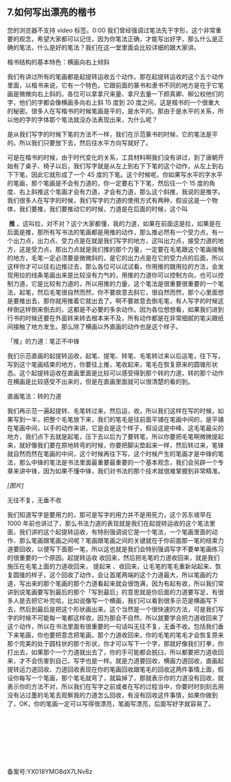 ## 7.如何写出漂亮的楷书
  



您的浏览器不支持 video 标签。0:00
我们曾经强调过笔法先于字形，这个非常重要的观念，希望大家都可以记住，因为你笔法正确，才能写出好字，那么什么是正确的笔法，什么是好的笔法？我们在这一堂里面会比较详细的跟大家讲。


楷书结构的基本特色：横画向右上倾斜


我们有讲过所有的笔画都是起提转运收五个动作。那在起提转运收的这个五个动作里面，以楷书来说，它有一个特色，它跟前面的篆书和隶书不同的地方是在于它笔画是微微向右上斜的。各位可以拿拿尺来量、拿尺去量一下颜真卿、柳公权他们的字，他们的字都会像横画多向右上斜 15 度到 20 度之间，这是楷书的一个很重大的秘密。很多人在写楷书的时候笔画是平的，是水平的。那由于是水平的关系，所以他的字的字体那个笔法就没办法表现出来，为什么呢？


是从我们写字的时候下笔的方法不一样，我们在示范篆书的时候，它的笔法是平的。所以我们只要放下去，然后往水平方向写就好了。


可是在楷书的时候，由于时代变化的关系，工具材料啊我们没有讲过，到了唐朝开始有了桌子、椅子以后，我们写字就是从左上到右下下笔的这个动作，从左上到右下下笔，因此它就形成了一个 45 度的下笔。这个时候呢，你如果写水平的字水平的笔画，那个笔画是不会有力道的，你一定要右下下笔，然后往一个 15 度的角度、右上斜推这个笔画才会有力道，才会有力道，那么这个斜推，我说的是推字。我们很多人在写字的时候，我们写字的力道的使用方式有两种，假设这是一个物体，我们要推，我们要推动它的时候，力道是在后面的时候，这个叫


 **推** 。这叫拉，对不对？这个大家都懂，我的力道，如果在前面这是拉，如果是在后面是推，那所有写书法的笔画都是用推的动作，那么推必然有一个受力点，有一个出力点，出力点、受力点是在就是我们写字的地方，这叫出力点，接受力道的地方，这是受力点，那出力点就是我们推的那个力量，一定要在毛笔跟这个笔画接触的地方，毛笔一定必须要是微微斜的，是它的出力点是在它的受力点的后面，所以这样你才可以往右边推过去，那么各位可以试试看，你用推的跟用拉的方法，会发现用拉的线条笔画出来是比较没有力气的，用推的力道你可以控制方向，也可以控制力道，它是比较有力道的，所以用推的力量，这个笔法是很重要很重要的一个笔法，起笔，然后毛笔很自然而然，你不要故意去斜它，很自然而然，那个心里面想是要推出去，那你就用推着它就出去了。啊不要故意去倒毛笔，有人写字的时候这样倒这样倒来倒去的，这都是不必要的多余动作。因为各位想想看，如果我们进到行书的时候还要在外面转来转去根本来不及，所有动作都是在非常细腻的笔尖跟纸间接触了地方发生。那么除了横画以外直画的动作也是这个样子。


「推」的力道：笔正不中锋


我们示范直画的起提转运收，起笔、提笔、转笔、毛笔转过来以后运笔，往下写，写到这个笔画结束的地方，你要往上推，笔收起来，笔毛在恢复原来的圆锥形状态。这个起提转运收在直画里面是比较可以感受得到那个转的力道，转的那个动作在横画是比较感受不出来的，但是在直画里面就可以很清楚的看的到。 


直画笔法：转的力道


我们再示范一遍起提转、毛笔转过来，然后运，收，所以我们这样在写的时候，如果写到一半，把整个毛笔放下来，我们的笔毛是往前面平铺在笔画中间的，是平铺在笔画中间，以手的动作来讲，它是会是这个样子，假设这是中峰、这毛笔最尖的地方，我们点下去就是起笔，压下去以后为了要转笔，所以你要把毛笔啊微微提起来，就好像我们要在原地转弯的时候，你要把脚尖垫起来一样，然后转过来，笔锋就自然而然在笔画的中间，这个时候再往下写，这个时候产生的笔画才是中锋的笔法，那么中锋的笔法是书法里面最重要最重要的一个基本观念，我们会另辟一个专章来讲中锋，因为如果不懂中锋，我们对书法的那个技术就很难掌握到非常精准。


*[图片]* 


无往不复，无垂不收


我们知道写字是要用力的，那可是写字的用力并不是用死力，这个苏东坡早在 1000 年前也讲过了，那么书法力道的表现就是我们在起提转运收的这个笔法里面，我们讲的这个起提转运收，有特别强调说它是一个笔法，一个笔画里面的动作、那么笔画跟笔画之间呢？笔画跟笔画之间的关键就在于你前面那一笔的结束力道要回收，以便写下面那一笔，所以这也就是我们会特别强调写字不要单笔画练习的很重要的一个原因。起提转运收 收回来，然后把毛笔的力道收回来，就是我们施压在毛笔上面的力道收回来， 提起来 、收回来，让毛笔的笔毛重新站起来、恢复圆锥的样子，这个回收了动作，会让首尾两端的这个力道最大，所以笔画的力道，写出来的那个笔画的那个力道看起来就会很饱满，因为有起有收，所以我们常讲到说笔画要写到最后的那个「写到最后」的意思就是你后面的力道要写足，有很多人是去把它补完哈，比如说像写一个横画，我们可以看到很多示范是横画写下去，然后到最后是把这个形状画出来。这个当然是一个很快速的方法，可是我们写字的时候不可能每一笔都这样收，因为那会不自然、所以就要学会把力道收回来了这个动作，所以在书法里面有很重要的一句话叫无往不复，无垂不收。包括我们垂下来笔画，你也要把意念把笔画，那个力道收回来，你的毛笔的笔毛才会恢复原来那个完美的处于圆柱状的那个形状，你才可以写下一个字，那就好像我们打拳，你打出去，如果那个一个力道就出去了，你的手可能都会脱臼，所以都要把力道收回来，才不会伤害到自己，写字也是一样。就是力道要回收，横画力道回收，直画起提转运力道回收、力道回收表现在你的笔画回收跟笔毛的回收这两件事情上面，假设你每写一个笔画，那个笔毛就弯了，就扁掉了，那就表示你的力道没有回收，就表示你的方法不对，所以我们在写字之前或者在写的过程当中，你要时时刻刻去用没有沾过墨的毛笔去观察我的力道怎么回收，有没有回收这件事情，如果你做到了，OK，你的笔画一定可以写得很漂亮，笔画写漂亮，后面写好字就容易了。


 


 


 


 


备案号:YX018YMO8dX7LNv8z

